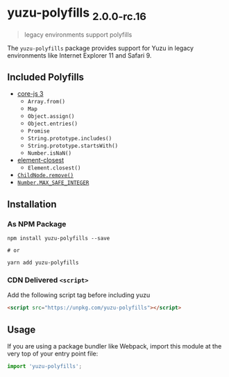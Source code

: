 # yuzu-polyfills <sub>2.0.0-rc.16<sub>

> legacy environments support polyfills

The `yuzu-polyfills` package provides support for Yuzu in legacy environments like Internet Explorer 11 and Safari 9.

## Included Polyfills

- [core-js 3](https://www.npmjs.com/package/core-js)
  - `Array.from()`
  - `Map`
  - `Object.assign()`
  - `Object.entries()`
  - `Promise`
  - `String.prototype.includes()`
  - `String.prototype.startsWith()`
  - `Number.isNaN()`
- [element-closest](https://www.npmjs.com/package/element-closest)
  - `Element.closest()`
- [`ChildNode.remove()`](https://developer.mozilla.org/en-US/docs/Web/API/ChildNode/remove)
- [`Number.MAX_SAFE_INTEGER`](https://developer.mozilla.org/en-US/docs/Web/JavaScript/Reference/Global_Objects/Number/MAX_SAFE_INTEGER#Polyfill)

## Installation

### As NPM Package

```
npm install yuzu-polyfills --save

# or

yarn add yuzu-polyfills
```

### CDN Delivered `<script>`

Add the following script tag before including yuzu

```html
<script src="https://unpkg.com/yuzu-polyfills"></script>
```

## Usage

If you are using a package bundler like Webpack, import this module at the very top of your entry point file:

```js
import 'yuzu-polyfills';
```
